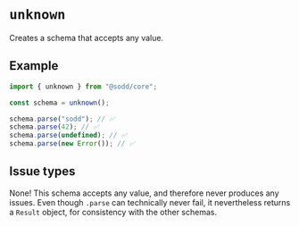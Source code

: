 # `unknown`

Creates a schema that accepts any value.

## Example

```ts
import { unknown } from "@sodd/core";

const schema = unknown();

schema.parse("sodd"); // ✅
schema.parse(42); // ✅
schema.parse(undefined); // ✅
schema.parse(new Error()); // ✅
```

## Issue types

None! This schema accepts any value, and therefore never produces any issues. Even though `.parse` can technically never fail, it nevertheless returns a `Result` object, for consistency with the other schemas.

